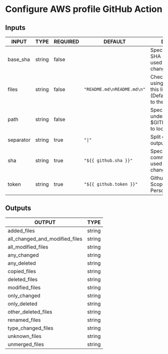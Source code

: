 # Configure AWS profile GitHub Action

## Inputs

<!-- AUTO-DOC-INPUT:START - Do not remove or modify this section -->

|   INPUT   |  TYPE  | REQUIRED |          DEFAULT           |                                     DESCRIPTION                                     |
|-----------|--------|----------|----------------------------|-------------------------------------------------------------------------------------|
| base_sha  | string | false    |                            | Specify a base commit SHA<br>used for comparing changes                             |
| files     | string | false    | `"README.md\nREADME.md\n"` | Check for changes using only<br>this list of files (Defaults<br>to the entire repo) |
| path      | string | false    |                            | Specify a relative path under<br>$GITHUB_WORKSPACE to locate the repository<br>     |
| separator | string | true     | `"\|"`                     | Split character for array output<br>                                                |
| sha       | string | true     | `"${{ github.sha }}"`      | Specify a current commit SHA<br>used for comparing changes                          |
| token     | string | true     | `"${{ github.token }}"`    | Github token or Repo Scoped<br>Personal Access Token                                |

<!-- AUTO-DOC-INPUT:END -->

## Outputs

<!-- AUTO-DOC-OUTPUT:START - Do not remove or modify this section -->

|             OUTPUT             |  TYPE  |
|--------------------------------|--------|
| added_files                    | string |
| all_changed_and_modified_files | string |
| all_modified_files             | string |
| any_changed                    | string |
| any_deleted                    | string |
| copied_files                   | string |
| deleted_files                  | string |
| modified_files                 | string |
| only_changed                   | string |
| only_deleted                   | string |
| other_deleted_files            | string |
| renamed_files                  | string |
| type_changed_files             | string |
| unknown_files                  | string |
| unmerged_files                 | string |

<!-- AUTO-DOC-OUTPUT:END -->
